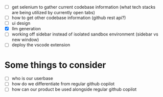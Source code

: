 - [ ] get selenium to gather current codebase information (what tech stacks are being utilized by currently open tabs)
- [ ] how to get other codebase information (github rest api?)
- [ ] ui design
- [x] llm generation
- [ ] working off sidebar instead of isolated sandbox environment (sidebar vs new window)
- [ ] deploy the vscode extension 

# Some things to consider
- [ ] who is our userbase
- [ ] how do we differentiate from regular github copilot
- [ ] how can our product be used alongside regular github copilot